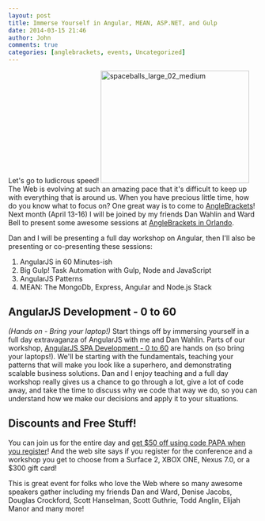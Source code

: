 ```yaml
---
layout: post
title: Immerse Yourself in Angular, MEAN, ASP.NET, and Gulp
date: 2014-03-15 21:46
author: John
comments: true
categories: [anglebrackets, events, Uncategorized]
---
```

<p>Let's go to ludicrous speed! <img src="http://www.johnpapa.net/wp-content/uploads/2014/03/spaceballs_large_02_medium-300x227.jpg" alt="spaceballs_large_02_medium" width="300" height="227" class="alignright size-medium wp-image-25661" />The Web is evolving at such an amazing pace that it's difficult to keep up with everything that is around us. When you have precious little time, how do you know what to focus on? One great way is to come to <a href="https://www.anglebrackets.org/register.aspx">AngleBrackets</a>! Next month (April 13-16) I will be joined by my friends Dan Wahlin and Ward Bell to present some awesome sessions at <a href="https://www.anglebrackets.org/register.aspx">AngleBrackets in Orlando</a>.</p>

<p>Dan and I will be presenting a full day workshop on Angular, then I'll also be presenting or co-presenting these sessions:</p>

<ol>
<li>AngularJS in 60 Minutes-ish</li>
<li>Big Gulp! Task Automation with Gulp, Node and JavaScript</li>
<li>AngularJS Patterns</li>
<li>MEAN: The MongoDb, Express, Angular and Node.js Stack</li>
</ol>

<h2>AngularJS Development - 0 to 60</h2>

<p><em>(Hands on - Bring your laptop!)</em> Start things off by immersing yourself in a full day extravaganza of AngularJS with me and Dan Wahlin. Parts of our workshop, <a href="http://anglebrackets.org/workshops.aspx">AngularJS SPA Development - 0 to 60</a> are hands on (so bring your laptops!). We'll be starting with the fundamentals, teaching your patterns that will make you look like a superhero, and demonstrating scalable business solutions. Dan and I enjoy teaching and a full day workshop really gives us a chance to go through a lot, give a lot of code away, and take the time to discuss why we code that way we do, so you can understand how we make our decisions and apply it to your situations.</p>

<h2>Discounts and Free Stuff!</h2>

<p>You can join us for the entire day and <a href="https://www.anglebrackets.org/register.aspx">get $50 off using code PAPA when you register</a>! And the web site says if you register for the conference and a workshop you get to choose from a Surface 2, XBOX ONE, Nexus 7.0, or a $300 gift card!</p>

<p>This is great event for folks who love the Web where so many awesome speakers gather including my friends Dan and Ward, Denise Jacobs, Douglas Crockford, Scott Hanselman, Scott Guthrie, Todd Anglin, Elijah Manor and many more!</p>

